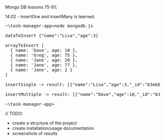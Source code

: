 Mongo DB lessons 75-81;

14.02 - insertOne and insertMany is learned.

<pre>
~\task-manager-app>node mongodb.js

dataToInsert {"name":"Lisa","age":3}

arrayToInsert [
  { name: 'Dave', age: 10 },
  { name: 'Greg', age: 75 },
  { name: 'Jane', age: 20 },
  { name: 'Jane', age: 77 },
  { name: 'Jane', age: 2 }
]

insertSingle -> result: [{"name":"Lisa","age":3,"_id":"63eb6dff4824c60a90d14ef2"}]

insertMultiple -> result: [{"name":"Dave","age":10,"_id":"63eb6dff4824c60a90d14ef3"},{"name":"Greg","age":75,"_id":"63eb6dff4824c60a90d14ef4"},{"name":"Jane","age":20,"_id":"63eb6dff4824c60a90d14ef5"},{"name":"Jane","age":77,"_id":"63eb6dff4824c60a90d14ef6"},{"name":"Jane","age":2,"_id":"63eb6dff4824c60a90d14ef7"}]

~\task-manager-app>
</pre>

// TODO:
- create a structure of the project
- create installation/usage documentation
- screenshots of results
